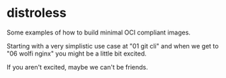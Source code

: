 # distroless

Some examples of how to build minimal OCI compliant images.

Starting with a very simplistic use case at "01 git cli" and when we get to "06 wolfi nginx" you might be a little bit excited. 

If you aren't excited, maybe we can't be friends.